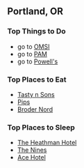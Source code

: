## Portland, OR

### Top Things to Do
 - go to [OMSI](http://www.omsi.edu/)
 - go to [PAM](http://portlandartmuseum.org/)
 - go to [Powell's](http://www.powells.com/locations/powells-city-of-books)

### Top Places to Eat
 - [Tasty n Sons](http://www.tastynsons.com/)
 - [Pips](https://squareup.com/market/pips-original)
 - [Broder Nord](http://broderpdx.com/)

### Top Places to Sleep
 - [The Heathman Hotel](http://portland.heathmanhotel.com/)
 - [The Nines](http://www.thenines.com/)
 - [Ace Hotel](http://www.acehotel.com/portland)